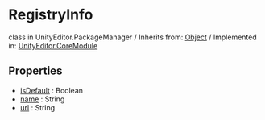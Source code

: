 # RegistryInfo
class in UnityEditor.PackageManager
 / Inherits from: <a href="https://docs.unity3d.com/6000.0/Documentation/ScriptReference/Object.html" target="_blank">Object</a> / Implemented in: <a href="https://docs.unity3d.com/6000.0/Documentation/ScriptReference/UnityEditor.CoreModule.html" target="_blank">UnityEditor.CoreModule</a>
## Properties
- <a href="https://docs.unity3d.com/6000.0/Documentation/ScriptReference/RegistryInfo-isDefault.html" target="_blank">isDefault</a> : Boolean
- <a href="https://docs.unity3d.com/6000.0/Documentation/ScriptReference/RegistryInfo-name.html" target="_blank">name</a> : String
- <a href="https://docs.unity3d.com/6000.0/Documentation/ScriptReference/RegistryInfo-url.html" target="_blank">url</a> : String
